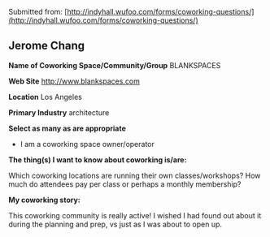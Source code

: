 Submitted from: [http://indyhall.wufoo.com/forms/coworking-questions/](http://indyhall.wufoo.com/forms/coworking-questions/)

## Jerome Chang

**Name of Coworking Space/Community/Group** BLANKSPACES

**Web Site** http://www.blankspaces.com

**Location** Los Angeles

**Primary Industry** architecture

**Select as many as are appropriate**

* I am a coworking space owner/operator

**The thing(s) I want to know about coworking is/are:**

Which coworking locations are running their own classes/workshops? How much do attendees pay per class or perhaps a monthly membership?

**My coworking story:**	

This coworking community is really active! I wished I had found out about it during the planning and prep, vs just as I was about to open up.

